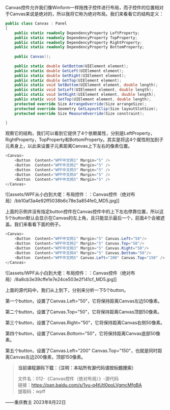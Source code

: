 Canvas控件允许我们像Winform一样拖拽子控件进行布局，而子控件的位置相对于Canvas来说是绝对的，所以我将它称为绝对布局。我们来看看它的结构定义：

```cs
public class Canvas : Panel
{
    public static readonly DependencyProperty LeftProperty;
    public static readonly DependencyProperty TopProperty;
    public static readonly DependencyProperty RightProperty;
    public static readonly DependencyProperty BottomProperty;
 
    public Canvas();
 
    public static double GetBottom(UIElement element);
    public static double GetLeft(UIElement element);
    public static double GetRight(UIElement element);
    public static double GetTop(UIElement element);
    public static void SetBottom(UIElement element, double length);
    public static void SetLeft(UIElement element, double length);
    public static void SetRight(UIElement element, double length);
    public static void SetTop(UIElement element, double length);
    protected override Size ArrangeOverride(Size arrangeSize);
    protected override Geometry GetLayoutClip(Size layoutSlotSize);
    protected override Size MeasureOverride(Size constraint);
 
}
```

观察它的结构，我们可以看到它提供了4个依赖属性，分别是LeftProperty，RightProperty，TopProperty和BottomProperty。其实是将这4个属性附加到子元素身上，以此来设置子元素距离Canvas上下左右的像素位置。

```cs
<Canvas>
    <Button  Content="WPF中文网1" Margin="5" />
    <Button  Content="WPF中文网2" Margin="5" />
    <Button  Content="WPF中文网3" Margin="5" />
    <Button  Content="WPF中文网4" Margin="5" />
    <Button  Content="WPF中文网5" Margin="5" />
</Canvas>
```

![[assets/WPF从小白到大佬：布局控件：：Canvas控件（绝对布局）/bb10af3a4e92ff5038b6c78e3a854fe0_MD5.jpg]]

上面的示例并没有指定button控件在Canvas控件中的上下左右停靠位置，所以这5个button默认会显示在Canvas的左上角，且只能显示最后一个，前面4个会被遮盖。我们来看看下面的例子。

```cs
<Canvas>
    <Button  Content="WPF中文网1" Margin="5" Canvas.Left="50"/>
    <Button  Content="WPF中文网2" Margin="5" Canvas.Top="50"/>
    <Button  Content="WPF中文网3" Margin="5" Canvas.Right="50"/>
    <Button  Content="WPF中文网4" Margin="5" Canvas.Bottom="50"/>
    <Button  Content="WPF中文网5" Canvas.Left="200" Canvas.Top="150" />
</Canvas>
```

![[assets/WPF从小白到大佬：布局控件：：Canvas控件（绝对布局）/8a8cb3e39cffe1e7e24ce503e2f141cf_MD5.jpg]]

上面的源代码中，我们从上到下，分别来分析一下5个button。

第一个button，设置了Canvas.Left="50"，它将保持距离Canvas左边50像素。

第二个button，设置了Canvas.Top="50"，它将保持距离Canvas顶部50像素。

第三个button，设置了Canvas.Right="50"，它将保持距离Canvas右侧50像素。

第四个button，设置了Canvas.Bottom="50"，它将保持距离Canvas底部50像素。

第五个button，设置了Canvas.Left="200" Canvas.Top="150"，也就是同时距离Canvas左边200像素，顶部150像素。

> **当前课程源码下载：（注明：本站所有源代码请按标题搜索）**
> 
> 文件名：012-《Canvas控件（绝对布局）》-源代码  
> 链接：https://pan.baidu.com/s/1yu-q4tUtl0poLVgmcMfgBA  
> 提取码：wpff

——重庆教主 2023年8月22日